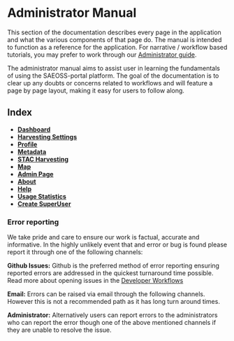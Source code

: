 # Administrator Manual
<!-- Replace all of the titles with relevant titles -->

This section of the documentation describes every page in the application and
what the various components of that page do. The manual is intended to function
as a reference for the application. For narrative / workflow based tutorials,
you may prefer to work through our [Administrator guide](../guide/index.md).

The administrator manual aims to assist user in learning the fundamentals of using the SAEOSS-portal platform. The goal of the documentation is to clear up any doubts or concerns related to workflows and will feature a page by page layout, making it easy for users to follow along.

## Index

- [**Dashboard**]()
- [**Harvesting Settings**](./harvesting-settings.md)
- [**Profile**]()
- [**Metadata**]()
- [**STAC Harvesting**](./stac-harvester.md)
- [**Map**]()
- [**Admin Page**]()
- [**About**]()
- [**Help**]()
- [**Usage Statistics**](./usage-statistics.md)
- [**Create SuperUser**](./super-user.md)

### Error reporting

We take pride and care to ensure our work is factual, accurate and informative. In the highly unlikely event that and error or bug is found please report it through one of the following channels:

**Github Issues:** Github is the preferred method of error reporting ensuring reported errors are addressed in the quickest turnaround time possible. Read more about opening issues in the [Developer Workflows](../../developer/guide/workflows.md)

**Email:** Errors can be raised via email through the following channels. However this is not a recommended path as it has long turn around times.

<!-- we need permission to do this before implementing the mails

- info@kartoza.com
- example@sansa.com
- exanple@saeonn.com -->

**Administrator:** Alternatively users can report errors to the administrators who can report the error though one of the above mentioned channels if they are unable to resolve the issue.
